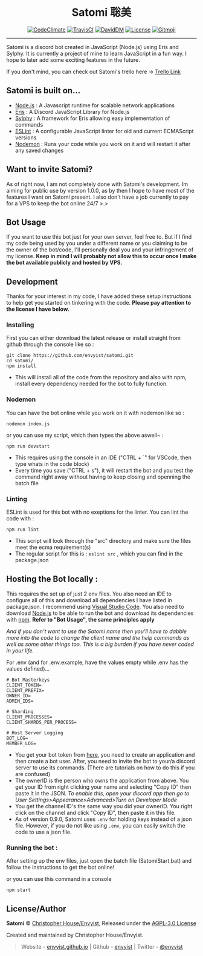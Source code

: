 <h1 align="center">Satomi 聡美</h1>
<p align="center">
    <a title="CodeClimate" href="https://codeclimate.com/github/envyist/satomi/maintainability"><img src="https://api.codeclimate.com/v1/badges/3cb373a64e81a2386ec7/maintainability" alt="CodeClimate" /></a>
    <a title="TravisCI" href="https://travis-ci.org/envyist/satomi"><img src="https://img.shields.io/travis/envyist/satomi.svg?style=flat" alt="TravisCI" /></a>
    <a title="DavidDM" href="https://david-dm.org/envyist/satomi"><img src="https://img.shields.io/david/envyist/satomi.svg?style=flat" alt="DavidDM" /></a>
    <a title="license" href="https://github.com/envyist/satomi/blob/master/LICENSE"><img src="https://img.shields.io/github/license/envyist/satomi.svg" alt="License" /></a>
    <a title="Gitmoji" href="https://gitmoji.carloscuesta.me"><img src="https://img.shields.io/badge/gitmoji-%20😜%20😍-FFDD67.svg" alt="Gitmoji"></a>
</p>

-------------------

Satomi is a discord bot created in JavaScript (Node.js) using Eris and Sylphy. It is currently a project of mine to learn JavaScript in a fun way. I hope to later add some exciting features in the future.

If you don't mind, you can check out Satomi's trello here -> [Trello Link](https://trello.com/b/TRspnxiz/satomi)

## Satomi is built on...
* [Node.js](https://nodejs.org/en/) : A Javascript runtime for scalable network applications
* [Eris](https://github.com/abalabahaha/eris) : A Discord JavaScript Library for Node.js
* [Sylphy](https://github.com/pyraxo/sylphy) : A framework for Eris allowing easy implementation of commands
* [ESLint](https://eslint.org) : A configurable JavaScript linter for old and current ECMAScript versions
* [Nodemon](https://nodemon.io) : Runs your code while you work on it and will restart it after any saved changes

## Want to invite Satomi?
As of right now, I am not completely done with Satomi's development. Im aiming for public use by version 1.0.0, as by then I hope to have most of the features I want on Satomi present. I also don't have a job currently to pay for a VPS to keep the bot online 24/7 >.>

## Bot Usage
If you want to use this bot just for your own server, feel free to. But if I find my code being used by you under a different name or you claiming to be the owner of the bot/code, I'll personally deal you and your infringement of my license. **Keep in mind I will probably not allow this to occur once I make the bot available publicly and hosted by VPS.**

## Development
Thanks for your interest in my code, I have added these setup instructions to help get you started on tinkering with the code. **Please pay attention to the license I have below.**

### Installing
First you can either download the latest release or install straight from github through the console like so :
```
git clone https://github.com/envyist/satomi.git
cd satomi/
npm install
```
* This will install all of the code from the repository and also with npm, install every dependency needed for the bot to fully function.

### Nodemon
You can have the bot online while you work on it with nodemon like so :
```
nodemon index.js
```
or you can use my script, which then types the above aswell~ :
```
npm run devstart
```
* This requires using the console in an IDE ("CTRL + `" for VSCode, then type whats in the code block)
* Every time you save ("CTRL + s"), it will restart the bot and you test the command right away without having to keep closing and openning the batch file

### Linting
ESLint is used for this bot with no exeptions for the linter. You can lint the code with :
```
npm run lint
```
* This script will look through the "src" directory and make sure the files meet the ecma requirement(s)
* The regular script for this is : `eslint src` , which you can find in the package.json

## Hosting the Bot locally :
This requires the set up of just 2 env files. You also need an IDE to configure all of this and download all dependencies I have listed in package.json. I recommend using [Visual Studio Code](https://code.visualstudio.com/). You also need to download [Node.js](https://nodejs.org/en/) to be able to run the bot and download its dependencies with [npm](https://www.npmjs.com/). **Refer to "Bot Usage", the same principles apply**

*And if you don't want to use the Satomi name then you'll have to dabble more into the code to change the client name and the help commands as well as some other things too. This is a big burden if you have never coded in your life.*

For .env (and for .env.example, have the values empty while .env has the values defined)...
```env
# Bot Masterkeys
CLIENT_TOKEN=
CLIENT_PREFIX=
OWNER_ID=
ADMIN_IDS=

# Sharding
CLIENT_PROCESSES=
CLIENT_SHARDS_PER_PROCESS=

# Host Server Logging
BOT_LOG=
MEMBER_LOG=
```
* You get your bot token from [here](https://discordapp.com/developers/applications/me), you need to create an application and then create a bot user. After, you need to invite the bot to your/a discord server to use its commands. (There are tutorials on how to do this if you are confused)
* The ownerID is the person who owns the application from above. You get your ID from right clicking your name and selecting "Copy ID" then paste it in the JSON. *To enable this, open your discord app then go to User Settings>Appearance>Advanced>Turn on Developer Mode*
* You get the channel ID's the same way you did your ownerID. You right click on the channel and click "Copy ID", then paste it in this file.
* As of version 0.9.0, Satomi uses `.env` for holding keys instead of a json file. However, if you do not like using `.env`, you can easily switch the code to use a json file.

### Running the bot :
After setting up the env files, just open the batch file (SatomiStart.bat) and follow the instructions to get the bot online!

or you can use this command in a console
```
npm start
```

## License/Author
**Satomi** © [Christopher House/Envyist](https://github.com/envyist), Released under the [AGPL-3.0 License](https://github.com/envyist/satomi/blob/master/LICENSE)

Created and maintained by Christopher House/Envyist.

> Website - [envyist.github.io](https://envyist.github.io) | Github - [envyist](https://github.com/envyist) | Twitter - [@envyist](https://twitter.com/envyist)
